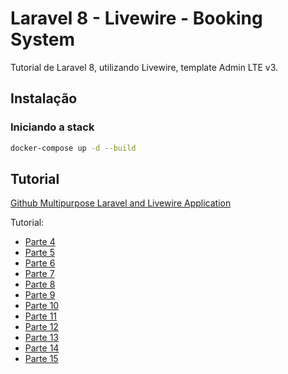 # Laravel 8 - Livewire - Booking System

Tutorial de Laravel 8, utilizando Livewire, template Admin LTE v3.

## Instalação

### Iniciando a stack

```bash
docker-compose up -d --build
```

## Tutorial

[Github Multipurpose Laravel and Livewire Application](https://github.com/clovon/Multipurpose-Laravel-and-Livewire-Application)

Tutorial:
* [Parte 4](https://www.youtube.com/watch?v=CBL17MxWi_4&list=PLGg3vnFos8GMxYSWRBce3LH_SREan7my8&index=4)
* [Parte 5](https://www.youtube.com/watch?v=AKX-SJ2zMG8&list=PLGg3vnFos8GMxYSWRBce3LH_SREan7my8&index=5)
* [Parte 6](https://www.youtube.com/watch?v=oiJiw9h_uec&list=PLGg3vnFos8GMxYSWRBce3LH_SREan7my8&index=6)
* [Parte 7](https://www.youtube.com/watch?v=q_zMMmMJr_o&list=PLGg3vnFos8GMxYSWRBce3LH_SREan7my8&index=7)
* [Parte 8](https://www.youtube.com/watch?v=FzSgoibYkAk&list=PLGg3vnFos8GMxYSWRBce3LH_SREan7my8&index=8)
* [Parte 9](https://www.youtube.com/watch?v=l0iXncJPaPY&list=PLGg3vnFos8GMxYSWRBce3LH_SREan7my8&index=9)
* [Parte 10](https://www.youtube.com/watch?v=RoSR5Wjk7ZE&list=PLGg3vnFos8GMxYSWRBce3LH_SREan7my8&index=10)
* [Parte 11](https://www.youtube.com/watch?v=Kdu6i42rT5U&list=PLGg3vnFos8GMxYSWRBce3LH_SREan7my8&index=11)
* [Parte 12](https://www.youtube.com/watch?v=71RvYkqbUOM&list=PLGg3vnFos8GMxYSWRBce3LH_SREan7my8&index=12)
* [Parte 13](https://www.youtube.com/watch?v=b4HnKk8OUxw&list=PLGg3vnFos8GMxYSWRBce3LH_SREan7my8&index=13)
* [Parte 14](https://www.youtube.com/watch?v=8mS0QGwsf58&list=PLGg3vnFos8GMxYSWRBce3LH_SREan7my8&index=14)
* [Parte 15](https://www.youtube.com/watch?v=I4YjbPTBgXY&list=PLGg3vnFos8GMxYSWRBce3LH_SREan7my8&index=15)
